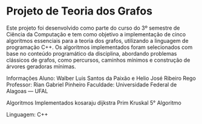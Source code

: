 # Projeto de Teoria dos Grafos

Este projeto foi desenvolvido como parte do curso do 3º semestre de Ciência da Computação e tem como objetivo a implementação de cinco algoritmos essenciais para a teoria dos grafos, utilizando a linguagem de programação C++. Os algoritmos implementados foram selecionados com base no conteúdo programático da disciplina, abordando problemas clássicos de grafos, como percursos, caminhos mínimos e construção de árvores geradoras mínimas.

Informações
Aluno: Walber Luis Santos da Paixão e Helio José Ribeiro Rego
Professor: Rian Gabriel Pinheiro
Faculdade: Universidade Federal de Alagoas — UFAL

Algoritmos Implementados
kosaraju
dijkstra
Prim
Kruskal
5° Algoritmo

Linguagem: C++
